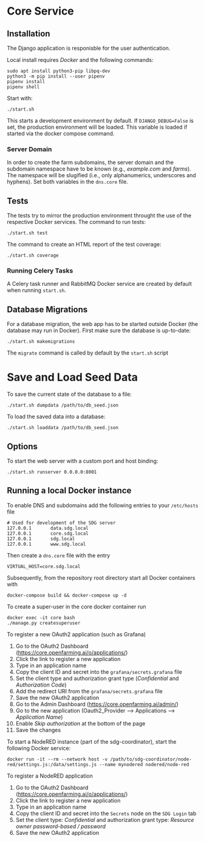 # Core Service

## Installation

The Django application is responisble for the user authentication.

Local install requires *Docker* and the following commands:

    sudo apt install python3-pip libpq-dev
    python3 -m pip install --user pipenv
    pipenv install
    pipenv shell

Start with:

    ./start.sh

This starts a development environment by default. If `DJANGO_DEBUG=False` is set, the production environment will be loaded. This variable is loaded if started via the docker compose command.

### Server Domain

In order to create the farm subdomains, the server domain and the subdomain namespace have to be known (e.g., *example.com* and *farms*). The namespace will be slugified (i.e., only alphanumerics, underscores and hyphens). Set both variables in the `dns.core` file.

## Tests

The tests try to mirror the production environment throught the use of the respective Docker services. The command to run tests:

    ./start.sh test

The command to create an HTML report of the test coverage:

    ./start.sh coverage

### Running Celery Tasks

A Celery task runner and RabbitMQ Docker service are created by default when running `start.sh`.

## Database Migrations

For a database migration, the web app has to be started outside Docker (the database may run in Docker). First make sure the database is up-to-date:

    ./start.sh makemigrations

The `migrate` command is called by default by the `start.sh` script

# Save and Load Seed Data

To save the current state of the database to a file:

    ./start.sh dumpdata /path/to/db_seed.json

To load the saved data into a database:

    ./start.sh loaddata /path/to/db_seed.json

## Options

To start the web server with a custom port and host binding:

    ./start.sh runserver 0.0.0.0:8001

## Running a local Docker instance

To enable DNS and subdomains add the following entries to your `/etc/hosts` file

    # Used for development of the SDG server
    127.0.0.1       data.sdg.local
    127.0.0.1       core.sdg.local
    127.0.0.1       sdg.local
    127.0.0.1       www.sdg.local

Then create a `dns.core` file with the entry

    VIRTUAL_HOST=core.sdg.local

Subsequently, from the repository root directory start all Docker containers with

    docker-compose build && docker-compose up -d

To create a super-user in the core docker container run

    docker exec -it core bash
    ./manage.py createsuperuser

To register a new OAuth2 application (such as Grafana)
1. Go to the OAuth2 Dashboard (https://core.openfarming.ai/o/applications/)
2. Click the link to register a new application
3. Type in an application name
4. Copy the client ID and secret into the `grafana/secrets.grafana` file
5. Set the client type and authorization grant type (*Confidential* and *Authorization Code*)
6. Add the redirect URI from the `grafana/secrets.grafana` file
7. Save the new OAuth2 application
8. Go to the Admin Dashboard (https://core.openfarming.ai/admin/)
9. Go to the new application (Oauth2_Provider --> Applications --> *Application Name*)
10. Enable *Skip authorization* at the bottom of the page
11. Save the changes

To start a NodeRED instance (part of the sdg-coordinator), start the following Docker service:

    docker run -it --rm --network host -v /path/to/sdg-coordinator/node-red/settings.js:/data/settings.js --name mynodered nodered/node-red

To register a NodeRED application
1. Go to the OAuth2 Dashboard (https://core.openfarming.ai/o/applications/)
2. Click the link to register a new application
3. Type in an application name
4. Copy the client ID and secret into the `Secrets` node on the `SDG Login` tab
5. Set the client type: *Confidential* and authorization grant type: *Resource owner password-based / password*
6. Save the new OAuth2 application
